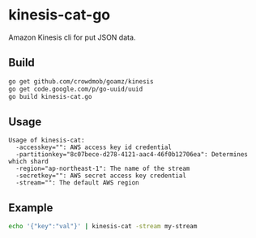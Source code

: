 # kinesis-cat-go
Amazon Kinesis cli for put JSON data.

## Build

```sh
go get github.com/crowdmob/goamz/kinesis
go get code.google.com/p/go-uuid/uuid
go build kinesis-cat.go
```

## Usage

```
Usage of kinesis-cat:
  -accesskey="": AWS access key id credential
  -partitionkey="8c07bece-d278-4121-aac4-46f0b12706ea": Determines which shard
  -region="ap-northeast-1": The name of the stream
  -secretkey="": AWS secret access key credential
  -stream="": The default AWS region
```

## Example

```sh
echo '{"key":"val"}' | kinesis-cat -stream my-stream
```
